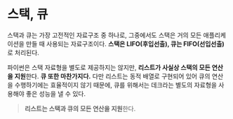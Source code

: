 # 스택, 큐

스택과 큐는 가장 고전적인 자료구조 중 하나로, 그중에서도 스택은 거의 모든 애플리케이션을 만들 때 사용되는 자료구조이다.
**스택은 LIFO(후입선출), 큐는 FIFO(선입선출)** 로 처리된다.

파이썬은 스택 자료형을 별도로 제공하지는 않지만, **리스트가 사실상 스택의 모든 연산을 지원**한다. **큐 또한 마찬가지다.** 다만 리스트는 동적 배열로 구현되어 있어 큐의 연산을 수행하기에는 효율적이지 않기 때문에, 큐를 위해서는 데크라는 별도의 자료형을 사용해야 좋은 성능을 낼 수 있다.
> **리스트는 스택과 큐의 모든 연산을 지원**한다.